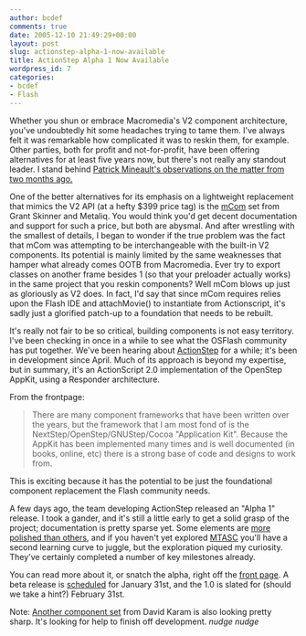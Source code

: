```yaml
---
author: bcdef
comments: true
date: 2005-12-10 21:49:29+00:00
layout: post
slug: actionstep-alpha-1-now-available
title: ActionStep Alpha 1 Now Available
wordpress_id: 7
categories:
- bcdef
- Flash
---
```


Whether you shun or embrace Macromedia's V2 component architecture, you've undoubtedly hit some headaches trying to tame them. I've always felt it was remarkable how complicated it was to reskin them, for example. Other parties, both for profit and not-for-profit, have been offering alternatives for at least five years now, but there's not really any standout leader. I stand behind [Patrick Mineault's observations on the matter from two months ago.](http://www.5etdemi.com/blog/archives/2005/10/battle-of-the-component-sets/)

One of the better alternatives for its emphasis on a lightweight replacement that mimics the V2 API (at a hefty $399 price tag) is the [mCom](http://metaliq.com/mcom/) set from Grant Skinner and Metaliq. You would think you'd get decent documentation and support for such a price, but both are abysmal. And after wrestling with the smallest of details, I began to wonder if the true problem was the fact that mCom was attempting to be interchangeable with the built-in V2 components. Its potential is mainly limited by the same weaknesses that hamper what already comes OOTB from Macromedia. Ever try to export classes on another frame besides 1 (so that your preloader actually works) in the same project that you reskin components? Well mCom blows up just as gloriously as V2 does. In fact, I'd say that since mCom requires relies upon the Flash IDE and attachMovie() to instantiate from Actionscript, it's sadly just a glorified patch-up to a foundation that needs to be rebuilt.

It's really not fair to be so critical, building components is not easy territory. I've been checking in once in a while to see what the OSFlash community has put together. We've been hearing about [ActionStep](http://actionstep.org) for a while; it's been in development since April. Much of its approach is beyond my expertise, but in summary, it's an ActionScript 2.0 implementation of the OpenStep AppKit, using a Responder architecture. 

From the frontpage: 



> There are many component frameworks that have been written over the years, but the framework that I am most fond of is the NextStep/OpenStep/GNUStep/Cocoa "Application Kit". Because the AppKit has been implemented many times and is well documented (in books, online, etc) there is a strong base of code and designs to work from. 



This is exciting because it has the potential to be just the foundational component replacement the Flash community needs.
 
A few days ago, the team developing ActionStep released  an "Alpha 1" release. I took a gander, and it's still a little early to get a solid grasp of the project; documentation is pretty sparse yet. Some elements are [more polished than others](http://osflash.org/actionstep_components_list), and if you haven't yet explored [MTASC](http://www.mtasc.org/) you'll have a second learning curve to juggle, but the exploration piqued my curiosity. They've certainly completed a number of key milestones already.

You can read more about it, or snatch the alpha, right off the [front page](http://actionstep.org). A beta release is [scheduled](http://osflash.org/actionstep_roadmap) for January 31st, and the 1.0 is slated for (should we take a hint?) February 31st.

Note: [Another component set](http://posttool.com/as2components/) from David Karam is also looking pretty sharp. It's looking for help to finish off development. *nudge nudge*
